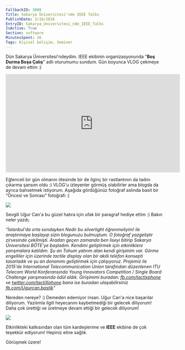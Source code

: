 ```yaml
---
FallbackID: 3008
Title: Sakarya Üniversitesi'nde IEEE Talks
PublishDate: 3/18/2016
EntryID: Sakarya_Universitesi_nde_IEEE_Talks
IsActive: True
Section: software
MinutesSpent: 26
Tags: Kişisel Gelişim, Seminer
---
```

Dün Sakarya Üniversitesi'ndeydim. IEEE ekibinin organizasyonunda "**Boş Durma Boşa Çalış**" adlı oturumumu sundum. Gün boyunca VLOG çekmeye de devam ettim :)

<iframe width="560" height="315" src="https://www.youtube.com/embed/T5R5QSa_Xyk" frameborder="0" allowfullscreen></iframe>

Eğlenceli bir gün olmanın ötesinde bir de ilginç bir rastlantının da tadını çıkarma şansım oldu :) VLOG'u izleyenler görmüş olabilirler ama blogda da ayrıca bahsetmek istiyorum. Aşağıda gördüğünüz fotoğraf aslında basit bir "Öncesi ve Sonrası" fotoğrafı :) 

![](http://blob.daron.yondem.com/assets/3008/sakarya-before-after.jpg)

Sevgili Uğur Can'a bu güzel hatıra için ufak bir paragraf hediye ettim :) Bakın neler yazdı;

*"İstanbul'da orta sondayken Nedir bu silverlight öğrenmeliyim! ile araştırmaya başlayıp sizin blogunuzu bulmuştum. O fotoğraf yazgeliştir zirvesinde çekilmişti. Aradan geçen zamanda ben liseyi bitirip Sakarya Üniversitesi BÖTE'ye başladım. Kendimi geliştirmek için etkinliklere yarışmalara katıldım. Şu an Tohum yatırım alan kendi girişimim var. Görme engelliler için üzerinde tactile display olan bir akıllı telefon konsepti tasarladık ve şu an donanımı geliştirmek için çalışıyoruz. Projemiz ile 2015'de International Telecommunication Union tarafından düzenlenen ITU Telecom World Konferansında Young Innovators Competition / Single Board Challenge yarışmasında ödül aldık. Girişimimi buradan: [fb.com/tactixphone](http://fb.com/tactixphone) ve [twitter.com/tactiXphone](http://twitter.com/tactiXphone) bana ise buradan ulaşabilirsiniz [fb.com/Ugurcan.bastik](http://fb.com/Ugurcan.bastik)"*

Nereden nereye? :) Demeden edemiyor insan. Uğur Can'a nice başarılar diliyorum. Yazılımla ilgili heyecanını kaybetmediği bir gelecek diliyorum! Daha çok ürettiği ve üretmeye devam ettiği bir gelecek diliyorum!

![](http://blob.daron.yondem.com/assets/3008/sakarya-uni.jpg)

Etkinlikteki katkısından olan tüm kardeşlerime ve **IEEE** ekibine de çok teşekkür ediyorum! Hepiniz eline sağlık.

Görüşmek üzere!
